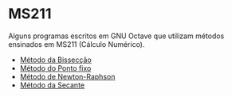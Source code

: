 # MS211
Alguns programas escritos em GNU Octave que utilizam métodos ensinados em MS211 (Cálculo Numérico).

<ul>
  <li><a href="Metodos/bissecção.m">Método da Bissecção</a>
  <li><a href="Metodos/ponto_fixo.m">Método do Ponto fixo</a>
  <li><a href="Metodos/newton_raphson.m">Método de Newton-Raphson</a>
  <li><a href="Metodos/secante.m">Método da Secante</a>
<ul>
